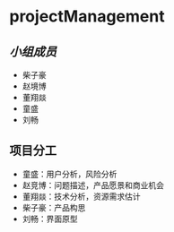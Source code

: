 # projectManagement #

*小组成员*
- 
- 柴子豪 
- 赵境博
- 董翔燚
- 童盛
- 刘畅


## 项目分工 ##

  
- 童盛：用户分析，风险分析
- 赵竞博：问题描述，产品愿景和商业机会
- 董翔燚：技术分析，资源需求估计
- 柴子豪：产品构思
- 刘畅：界面原型
